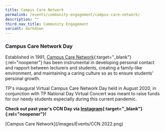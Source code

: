 ```yaml
---
title: Campus Care Network
permalink: /events/community-engagement/campus-care-network/
description: ""
third_nav_title: Community Engagement
variant: markdown
---
```

### Campus Care Network Day
Established in 1991, [Campus Care Network](https://www.tp.edu.sg/life-at-tp/a-caring-campus.html#campus-care-network){:target="_blank"}{:rel="noopener"} has been instrumental in developing personal contact and rapport between lecturers and students, creating a family-like environment, and maintaining a caring culture so as to ensure students' personal growth.  

TP's inaugural Virtual Campus Care Network Day held in August 2020, in conjunction with TP National Day Virtual Concert was meant to raise funds for our needy students especially during this current pandemic.

**Check out past year's CCN Day via [Instagram](https://www.instagram.com/tp_ccn/){:target="_blank"}{:rel="noopener"}!**

[Campus Care Network](/images/Events/CCN 2022.png)